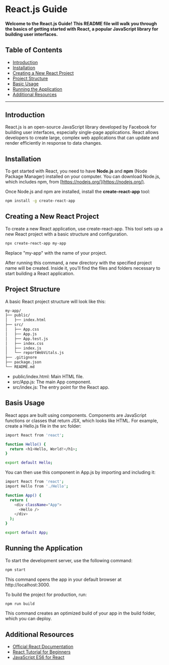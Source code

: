 # **React.js Guide**

#### Welcome to the React.js Guide! This README file will walk you through the basics of getting started with React, a popular JavaScript library for building user interfaces.

## Table of Contents
- [Introduction](#introduction)
- [Installation](#installation)
- [Creating a New React Project](#creating-a-new-react-project)
- [Project Structure](#project-structure)
- [Basic Usage](#basic-usage)
- [Running the Application](#running-the-application)
- [Additional Resources](#additional-resources)

---

## Introduction

React.js is an open-source JavaScript library developed by Facebook for building user interfaces, especially single-page applications. React allows developers to create large, complex web applications that can update and render efficiently in response to data changes.

## Installation

To get started with React, you need to have **Node.js** and **npm** (Node Package Manager) installed on your computer. You can download Node.js, which includes npm, from [https://nodejs.org/](https://nodejs.org/).

Once Node.js and npm are installed, install the **create-react-app** tool:

```bash
npm install -g create-react-app
```

## Creating a New React Project 

To create a new React application, use create-react-app. This tool sets up a new React project with a basic structure and configuration.

```bash
npx create-react-app my-app
```
Replace "my-app" with the name of your project.

After running this command, a new directory with the specified project name will be created. Inside it, you’ll find the files and folders necessary to start building a React application.

## Project Structure 

A basic React project structure will look like this:

```bash
my-app/
├── public/
│   ├── index.html
├── src/
│   ├── App.css
│   ├── App.js
│   ├── App.test.js
│   ├── index.css
│   ├── index.js
│   └── reportWebVitals.js
├── .gitignore
├── package.json
└── README.md
```
- public/index.html: Main HTML file.
- src/App.js: The main App component.
- src/index.js: The entry point for the React app.

## Basis Usage
React apps are built using components. Components are JavaScript functions or classes that return JSX, which looks like HTML. For example, create a Hello.js file in the src folder:

```bash
import React from 'react';

function Hello() {
  return <h1>Hello, World!</h1>;
}

export default Hello;
```
You can then use this component in App.js by importing and including it:

```bash
import React from 'react';
import Hello from './Hello';

function App() {
  return (
    <div className="App">
      <Hello />
    </div>
  );
}

export default App;
```
## Running the Application

To start the development server, use the following command:
```bash
npm start
```
This command opens the app in your default browser at http://localhost:3000.

To build the project for production, run:
```bash
npm run build
```
This command creates an optimized build of your app in the build folder, which you can deploy.

## Additional Resources
-  [Official React Documentation](https://react.dev/)
- [React Tutorial for Beginners](https://www.w3schools.com/REACT/DEFAULT.ASP)
- [JavaScript ES6 for React](https://www.freecodecamp.org/news/how-to-use-es6-javascript-features-in-react/)





